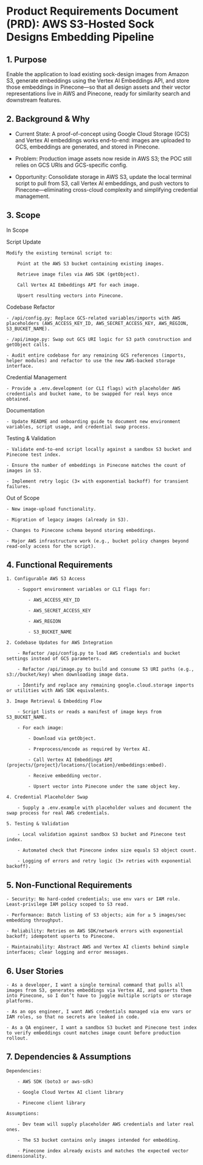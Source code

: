 # Product Requirements Document (PRD): AWS S3-Hosted Sock Designs Embedding Pipeline

## 1. Purpose
Enable the application to load existing sock-design images from Amazon S3, generate embeddings using the Vertex AI Embeddings API, and store those embeddings in Pinecone—so that all design assets and their vector representations live in AWS and Pinecone, ready for similarity search and downstream features.

## 2. Background & Why
- Current State: A proof-of-concept using Google Cloud Storage (GCS) and Vertex AI embeddings works end-to-end: images are uploaded to GCS, embeddings are generated, and stored in Pinecone.

- Problem: Production image assets now reside in AWS S3; the POC still relies on GCS URIs and GCS-specific config.

- Opportunity: Consolidate storage in AWS S3, update the local terminal script to pull from S3, call Vertex AI embeddings, and push vectors to Pinecone—eliminating cross-cloud complexity and simplifying credential management.

## 3. Scope

In Scope

Script Update

    Modify the existing terminal script to:

        Point at the AWS S3 bucket containing existing images.

        Retrieve image files via AWS SDK (getObject).

        Call Vertex AI Embeddings API for each image.

        Upsert resulting vectors into Pinecone.

Codebase Refactor

    - /api/config.py: Replace GCS-related variables/imports with AWS placeholders (AWS_ACCESS_KEY_ID, AWS_SECRET_ACCESS_KEY, AWS_REGION, S3_BUCKET_NAME).

    - /api/image.py: Swap out GCS URI logic for S3 path construction and getObject calls.

    - Audit entire codebase for any remaining GCS references (imports, helper modules) and refactor to use the new AWS-backed storage interface.

Credential Management

    - Provide a .env.development (or CLI flags) with placeholder AWS credentials and bucket name, to be swapped for real keys once obtained.

Documentation

    - Update README and onboarding guide to document new environment variables, script usage, and credential swap process.

Testing & Validation

    - Validate end-to-end script locally against a sandbox S3 bucket and Pinecone test index.

    - Ensure the number of embeddings in Pinecone matches the count of images in S3.

    - Implement retry logic (3× with exponential backoff) for transient failures.

Out of Scope

    - New image-upload functionality.

    - Migration of legacy images (already in S3).

    - Changes to Pinecone schema beyond storing embeddings.

    - Major AWS infrastructure work (e.g., bucket policy changes beyond read-only access for the script).

## 4. Functional Requirements
    
    1. Configurable AWS S3 Access

        - Support environment variables or CLI flags for:

            - AWS_ACCESS_KEY_ID

            - AWS_SECRET_ACCESS_KEY

            - AWS_REGION

            - S3_BUCKET_NAME

    2. Codebase Updates for AWS Integration

        - Refactor /api/config.py to load AWS credentials and bucket settings instead of GCS parameters.

        - Refactor /api/image.py to build and consume S3 URI paths (e.g., s3://bucket/key) when downloading image data.

        - Identify and replace any remaining google.cloud.storage imports or utilities with AWS SDK equivalents.

    3. Image Retrieval & Embedding Flow

        - Script lists or reads a manifest of image keys from S3_BUCKET_NAME.

        - For each image:

            - Download via getObject.

            - Preprocess/encode as required by Vertex AI.

            - Call Vertex AI Embeddings API (projects/{project}/locations/{location}/embeddings:embed).

            - Receive embedding vector.

            - Upsert vector into Pinecone under the same object key.

    4. Credential Placeholder Swap

        - Supply a .env.example with placeholder values and document the swap process for real AWS credentials.

    5. Testing & Validation

        - Local validation against sandbox S3 bucket and Pinecone test index.

        - Automated check that Pinecone index size equals S3 object count.

        - Logging of errors and retry logic (3× retries with exponential backoff).

## 5. Non-Functional Requirements

    - Security: No hard-coded credentials; use env vars or IAM role. Least-privilege IAM policy scoped to S3 read.

    - Performance: Batch listing of S3 objects; aim for ≥ 5 images/sec embedding throughput.

    - Reliability: Retries on AWS SDK/network errors with exponential backoff; idempotent upserts to Pinecone.

    - Maintainability: Abstract AWS and Vertex AI clients behind simple interfaces; clear logging and error messages.

## 6. User Stories

    - As a developer, I want a single terminal command that pulls all images from S3, generates embeddings via Vertex AI, and upserts them into Pinecone, so I don’t have to juggle multiple scripts or storage platforms.

    - As an ops engineer, I want AWS credentials managed via env vars or IAM roles, so that no secrets are leaked in code.

    - As a QA engineer, I want a sandbox S3 bucket and Pinecone test index to verify embeddings count matches image count before production rollout.

## 7. Dependencies & Assumptions

    Dependencies:

        - AWS SDK (boto3 or aws-sdk)

        - Google Cloud Vertex AI client library

        - Pinecone client library

    Assumptions:

        - Dev team will supply placeholder AWS credentials and later real ones.

        - The S3 bucket contains only images intended for embedding.

        - Pinecone index already exists and matches the expected vector dimensionality.

